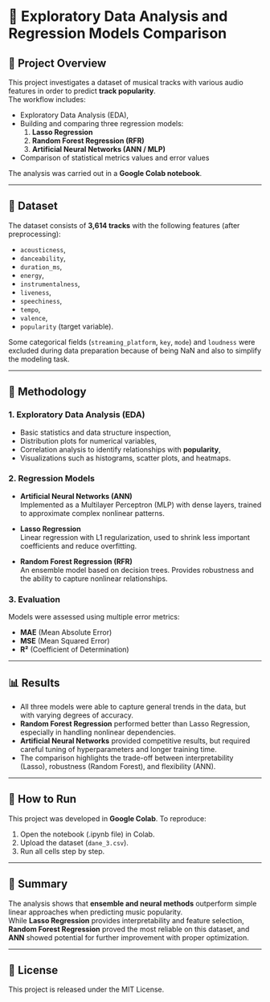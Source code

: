 # 🔎 Exploratory Data Analysis and Regression Models Comparison

## 📌 Project Overview
This project investigates a dataset of musical tracks with various audio features in order to predict **track popularity**.  
The workflow includes:
- Exploratory Data Analysis (EDA),  
- Building and comparing three regression models:  
    1. **Lasso Regression**  
    2. **Random Forest Regression (RFR)**  
    3. **Artificial Neural Networks (ANN / MLP)**
- Comparison of statistical metrics values and error values  

The analysis was carried out in a **Google Colab notebook**.

---

## 🎵 Dataset
The dataset consists of **3,614 tracks** with the following features (after preprocessing):
- `acousticness`,
- `danceability`,
- `duration_ms`,
- `energy`,  
- `instrumentalness`,
- `liveness`,
- `speechiness`,
- `tempo`,
- `valence`,  
- `popularity` (target variable).  

Some categorical fields (`streaming_platform`, `key`, `mode`) and `loudness` were excluded during data preparation because of being NaN and also to simplify the modeling task.  

---

## 🔬 Methodology

### 1. Exploratory Data Analysis (EDA)
- Basic statistics and data structure inspection,  
- Distribution plots for numerical variables,  
- Correlation analysis to identify relationships with **popularity**,  
- Visualizations such as histograms, scatter plots, and heatmaps.  

### 2. Regression Models

- **Artificial Neural Networks (ANN)**  
  Implemented as a Multilayer Perceptron (MLP) with dense layers, trained to approximate complex nonlinear patterns.
  
- **Lasso Regression**  
  Linear regression with L1 regularization, used to shrink less important coefficients and reduce overfitting.  

- **Random Forest Regression (RFR)**  
  An ensemble model based on decision trees. Provides robustness and the ability to capture nonlinear relationships.  

### 3. Evaluation
Models were assessed using multiple error metrics:
- **MAE** (Mean Absolute Error)  
- **MSE** (Mean Squared Error)   
- **R²** (Coefficient of Determination)  

---

## 📊 Results
- All three models were able to capture general trends in the data, but with varying degrees of accuracy.  
- **Random Forest Regression** performed better than Lasso Regression, especially in handling nonlinear dependencies.  
- **Artificial Neural Networks** provided competitive results, but required careful tuning of hyperparameters and longer training time.  
- The comparison highlights the trade-off between interpretability (Lasso), robustness (Random Forest), and flexibility (ANN).  

---

## 🚀 How to Run
This project was developed in **Google Colab**. To reproduce:
1. Open the notebook (.ipynb file) in Colab.  
2. Upload the dataset (`dane_3.csv`).  
3. Run all cells step by step.  

---

## 📌 Summary
The analysis shows that **ensemble and neural methods** outperform simple linear approaches when predicting music popularity.  
While **Lasso Regression** provides interpretability and feature selection, **Random Forest Regression** proved the most reliable on this dataset, and **ANN** showed potential for further improvement with proper optimization.  

---

## 📄 License
This project is released under the MIT License.  
